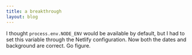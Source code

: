 ```yaml
---
title: a breakthrough
layout: blog
---
```

I thought `process.env.NODE_ENV` would be available by default, but I had to set this variable through the Netlify configuration. Now both the dates and background are correct. Go figure.